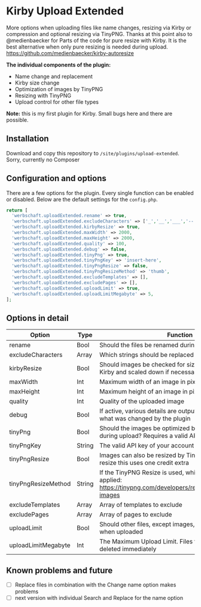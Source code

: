 # Kirby Upload Extended

More options when uploading files like name changes, resizing via Kirby or compression and optional resizing via TinyPNG. Thanks at this point also to @medienbaecker for Parts of the code for pure resize with Kirby. It is the best alternative when only pure resizing is needed during upload. https://github.com/medienbaecker/kirby-autoresize

**The individual components of the plugin:**

- Name change and replacement
- Kirby size change
- Optimization of images by TinyPNG
- Resizing with TinyPNG
- Upload control for other file types

**Note:** this is my first plugin for Kirby. Small bugs here and there are possible.

## Installation

Download and copy this repository to `/site/plugins/upload-extended`. Sorry, currently no Composer

## Configuration and options

There are a few options for the plugin. Every single function can be enabled or disabled. Below are the default settings for the `config.php`.

```php
return [
  'werbschaft.uploadExtended.rename' => true,
  'werbschaft.uploadExtended.excludeCharacters' => ['_','__','___','--','---'],
  'werbschaft.uploadExtended.kirbyResize' => true,
  'werbschaft.uploadExtended.maxWidth' => 2000,
  'werbschaft.uploadExtended.maxHeight' => 2000,
  'werbschaft.uploadExtended.quality' => 100,
  'werbschaft.uploadExtended.debug' => false,
  'werbschaft.uploadExtended.tinyPng' => true,
  'werbschaft.uploadExtended.tinyPngKey' => 'insert-here',
  'werbschaft.uploadExtended.tinyPngResize' => false,
  'werbschaft.uploadExtended.tinyPngResizeMethod' => 'thumb',
  'werbschaft.uploadExtended.excludeTemplates' => [],
  'werbschaft.uploadExtended.excludePages' => [],
  'werbschaft.uploadExtended.uploadLimit' => true,
  'werbschaft.uploadExtended.uploadLimitMegabyte' => 5, 
];
```

## Options in detail

Option | Type | Function
------------ | ------------- | -------------
rename | Bool | Should the files be renamed during upload
excludeCharacters | Array | Which strings should be replaced with a -
kirbyResize | Bool | Should images be checked for size when uploaded in Kirby and scaled down if necessary
maxWidth | Int | Maximum width of an image in pixels
maxHeight | Int | Maximum height of an image in pixels
quality | Int | Quality of the uploaded image
debug | Bool | If active, various details are output with each upload what was changed by the plugin
tinyPng | Bool | Should the images be optimized by the TinyPNG service during upload? Requires a valid API key
tinyPngKey | String | The valid API key of your account
tinyPngResize | Bool | Images can also be resized by TinyPNG. Attention: per resize this uses one credit extra
tinyPngResizeMethod | String | If the TinyPNG Resize is used, which method should be applied: https://tinypng.com/developers/reference/php#resizing-images
excludeTemplates | Array | Array of templates to exclude
excludePages | Array | Array of pages to exclude
uploadLimit | Bool | Should other files, except images, be checked for size when uploaded
uploadLimitMegabyte | Int | The Maximum Upload Limit. Files that are larger will be deleted immediately

## Known problems and future

- [ ] Replace files in combination with the Change name option makes problems
- [ ] next version with individual Search and Replace for the name option
